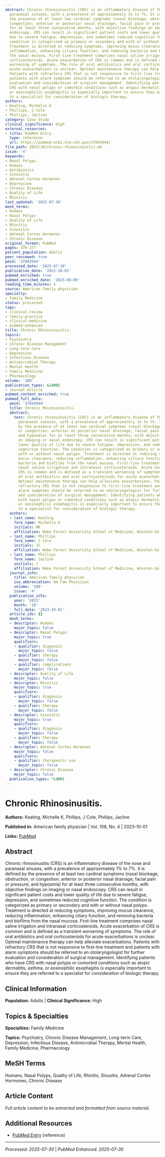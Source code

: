 ```yaml
---
abstract: Chronic rhinosinusitis (CRS) is an inflammatory disease of the nose and
  paranasal sinuses, with a prevalence of approximately 1% to 7%. It is defined by
  the presence of at least two cardinal symptoms (nasal blockage, obstruction, or
  congestion; anterior or posterior nasal drainage; facial pain or pressure; and hyposmia)
  for at least three consecutive months, with objective findings on imaging or nasal
  endoscopy. CRS can result in significant patient costs and lower quality of life
  due to severe fatigue, depression, and sometimes reduced cognitive function. The
  condition is categorized as primary or secondary and with or without nasal polyps.
  Treatment is directed at reducing symptoms, improving mucus clearance, reducing
  inflammation, enhancing ciliary function, and removing bacteria and biofilms from
  the nasal mucosa. First-line treatment comprises nasal saline irrigation and intranasal
  corticosteroids. Acute exacerbation of CRS is common and is defined as a transient
  worsening of symptoms. The role of oral antibiotics and oral corticosteroids for
  acute exacerbations is unclear. Optimal maintenance therapy can help alleviate exacerbations.
  Patients with refractory CRS that is not responsive to first-line treatment and
  patients with alarm symptoms should be referred to an otolaryngologist for further
  evaluation and consideration of surgical management. Identifying patients who have
  CRS with nasal polyps or comorbid conditions such as atopic dermatitis, asthma,
  or eosinophilic esophagitis is especially important to ensure they are referred
  to a specialist for consideration of biologic therapy.
authors:
- Keating, Michelle K
- Phillips, J Cole
- Phillips, Jacline
category: Case Study
clinical_significance: High
external_resources:
- title: PubMed Entry
  type: reference
  url: https://pubmed.ncbi.nlm.nih.gov/37843944/
file_path: 2023/10/chronic-rhinosinusitis.md
issue: '4'
keywords:
- Nasal Polyps
- Humans
- Antibiotics
- Sinusitis
- Adrenal Cortex Hormones
- Depression
- Chronic Disease
- Quality of Life
- Rhinitis
last_updated: '2025-07-30'
mesh_terms:
- Humans
- Nasal Polyps
- Quality of Life
- Rhinitis
- Sinusitis
- Adrenal Cortex Hormones
- Chronic Disease
original_format: PubMed
pages: 370-377
patient_population: Adults
peer_reviewed: true
pmid: '37843944'
processed_date: '2025-07-30'
publication_date: '2023-10-01'
pubmed_enriched: true
pubmed_enriched_date: '2025-08-09'
reading_time_minutes: 5
source: American family physician
specialty:
- Family Medicine
status: processed
tags:
- clinical-review
- family-practice
- clinical-medicine
- pubmed-enhanced
title: Chronic Rhinosinusitis.
topics:
- Psychiatry
- Chronic Disease Management
- Long-term Care
- Depression
- Infectious Disease
- Antimicrobial Therapy
- Mental Health
- Family Medicine
- Pharmacology
volume: '108'
publication_types: &id001
- Journal Article
pubmed_content_enriched: true
pubmed_full_data:
  pmid: '37843944'
  title: Chronic Rhinosinusitis.
  abstract:
    text: Chronic rhinosinusitis (CRS) is an inflammatory disease of the nose and
      paranasal sinuses, with a prevalence of approximately 1% to 7%. It is defined
      by the presence of at least two cardinal symptoms (nasal blockage, obstruction,
      or congestion; anterior or posterior nasal drainage; facial pain or pressure;
      and hyposmia) for at least three consecutive months, with objective findings
      on imaging or nasal endoscopy. CRS can result in significant patient costs and
      lower quality of life due to severe fatigue, depression, and sometimes reduced
      cognitive function. The condition is categorized as primary or secondary and
      with or without nasal polyps. Treatment is directed at reducing symptoms, improving
      mucus clearance, reducing inflammation, enhancing ciliary function, and removing
      bacteria and biofilms from the nasal mucosa. First-line treatment comprises
      nasal saline irrigation and intranasal corticosteroids. Acute exacerbation of
      CRS is common and is defined as a transient worsening of symptoms. The role
      of oral antibiotics and oral corticosteroids for acute exacerbations is unclear.
      Optimal maintenance therapy can help alleviate exacerbations. Patients with
      refractory CRS that is not responsive to first-line treatment and patients with
      alarm symptoms should be referred to an otolaryngologist for further evaluation
      and consideration of surgical management. Identifying patients who have CRS
      with nasal polyps or comorbid conditions such as atopic dermatitis, asthma,
      or eosinophilic esophagitis is especially important to ensure they are referred
      to a specialist for consideration of biologic therapy.
  authors:
  - last_name: Keating
    fore_name: Michelle K
    initials: MK
    affiliation: Wake Forest University School of Medicine, Winston-Salem, North Carolina.
  - last_name: Phillips
    fore_name: J Cole
    initials: JC
    affiliation: Wake Forest University School of Medicine, Winston-Salem, North Carolina.
  - last_name: Phillips
    fore_name: Jacline
    initials: J
    affiliation: Wake Forest University School of Medicine, Winston-Salem, North Carolina.
  journal_info:
    title: American family physician
    iso_abbreviation: Am Fam Physician
    volume: '108'
    issue: '4'
  publication_info:
    year: '2023'
    month: '10'
    full_date: '2023-10-01'
  article_ids: {}
  mesh_terms:
  - descriptor: Humans
    major_topic: false
  - descriptor: Nasal Polyps
    major_topic: true
    qualifiers:
    - qualifier: diagnosis
      major_topic: false
    - qualifier: therapy
      major_topic: false
    - qualifier: complications
      major_topic: false
  - descriptor: Quality of Life
    major_topic: false
  - descriptor: Rhinitis
    major_topic: true
    qualifiers:
    - qualifier: diagnosis
      major_topic: false
    - qualifier: therapy
      major_topic: false
  - descriptor: Sinusitis
    major_topic: true
    qualifiers:
    - qualifier: diagnosis
      major_topic: false
    - qualifier: therapy
      major_topic: false
  - descriptor: Adrenal Cortex Hormones
    major_topic: false
    qualifiers:
    - qualifier: therapeutic use
      major_topic: false
  - descriptor: Chronic Disease
    major_topic: false
  publication_types: *id001
---
```


# Chronic Rhinosinusitis.

**Authors:** Keating, Michelle K, Phillips, J Cole, Phillips, Jacline

**Published in:** American family physician | Vol. 108, No. 4 | 2023-10-01

**Links:** [PubMed](https://pubmed.ncbi.nlm.nih.gov/37843944/)

## Abstract

Chronic rhinosinusitis (CRS) is an inflammatory disease of the nose and paranasal sinuses, with a prevalence of approximately 1% to 7%. It is defined by the presence of at least two cardinal symptoms (nasal blockage, obstruction, or congestion; anterior or posterior nasal drainage; facial pain or pressure; and hyposmia) for at least three consecutive months, with objective findings on imaging or nasal endoscopy. CRS can result in significant patient costs and lower quality of life due to severe fatigue, depression, and sometimes reduced cognitive function. The condition is categorized as primary or secondary and with or without nasal polyps. Treatment is directed at reducing symptoms, improving mucus clearance, reducing inflammation, enhancing ciliary function, and removing bacteria and biofilms from the nasal mucosa. First-line treatment comprises nasal saline irrigation and intranasal corticosteroids. Acute exacerbation of CRS is common and is defined as a transient worsening of symptoms. The role of oral antibiotics and oral corticosteroids for acute exacerbations is unclear. Optimal maintenance therapy can help alleviate exacerbations. Patients with refractory CRS that is not responsive to first-line treatment and patients with alarm symptoms should be referred to an otolaryngologist for further evaluation and consideration of surgical management. Identifying patients who have CRS with nasal polyps or comorbid conditions such as atopic dermatitis, asthma, or eosinophilic esophagitis is especially important to ensure they are referred to a specialist for consideration of biologic therapy.

## Clinical Information

**Population:** Adults | **Clinical Significance:** High

## Topics & Specialties

**Specialties:** Family Medicine

**Topics:** Psychiatry, Chronic Disease Management, Long-term Care, Depression, Infectious Disease, Antimicrobial Therapy, Mental Health, Family Medicine, Pharmacology

## MeSH Terms

Humans, Nasal Polyps, Quality of Life, Rhinitis, Sinusitis, Adrenal Cortex Hormones, Chronic Disease

## Article Content

*Full article content to be extracted and formatted from source material.*

## Additional Resources

- [PubMed Entry](https://pubmed.ncbi.nlm.nih.gov/37843944/) (reference)

---

*Processed: 2025-07-30* | *PubMed Enhanced: 2025-07-30*
